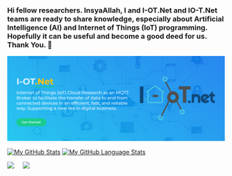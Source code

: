### Hi fellow researchers. InsyaAllah, I and I-OT.Net and IO-T.Net teams are ready to share knowledge, especially about Artificial Intelligence (AI) and Internet of Things (IoT) programming. Hopefully it can be useful and become a good deed for us. Thank You. 👋

<p align="center">
  <img src="https://github.com/bsrahmat/bsrahmat/blob/main/latar1.jpg" alt="" class="img-responsive" width="1200">
</p>

[![My GitHub Stats](https://github-readme-stats.vercel.app/api/?username=bsrahmat&count_private=true&theme=tokyonight&showicons=true)]()
[![My GitHub Language Stats](https://github-readme-stats.vercel.app/api/top-langs/?username=bsrahmat&langs_count=5&theme=tokyonight)]()

<div class='container'>
<img style="height: auto; width: 55%;" class="img" src="https://github-readme-stats.vercel.app/api?username=bsrahmat&show_icons=true&theme=blue-green" />
&nbsp;
&nbsp;
<img style="height: auto; width: 40%;" class="img" src="https://github-readme-stats.vercel.app/api/top-langs/?username=bsrahmat&theme=blue-green&langs_count=8&layout=compact" /></div>
</div>


<!--
**bsrahmat/bsrahmat** is a ✨ _special_ ✨ repository because its `README.md` (this file) appears on your GitHub profile.

Here are some ideas to get you started:

- 🔭 I’m currently working on ...
- 🌱 I’m currently learning ...
- 👯 I’m looking to collaborate on ...
- 🤔 I’m looking for help with ...
- 💬 Ask me about ...
- 📫 How to reach me: ...
- 😄 Pronouns: ...
- ⚡ Fun fact: ...
-->

